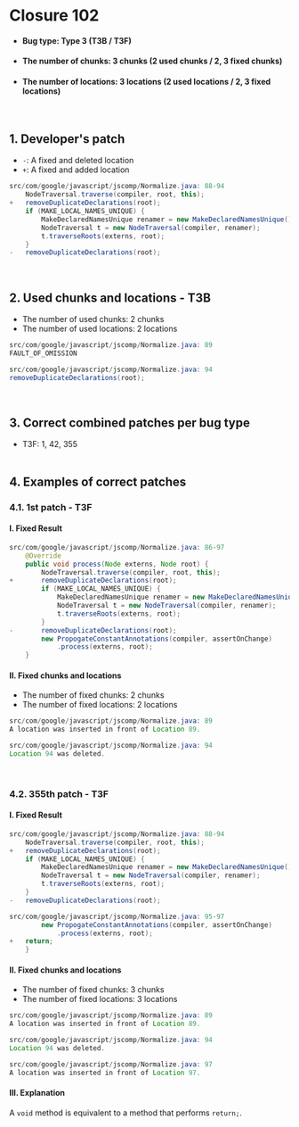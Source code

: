 # Closure 102
* <h4>Bug type: Type 3 (T3B / T3F)</h4>
* <h4>The number of chunks: 3 chunks (2 used chunks / 2, 3 fixed chunks)</h4>
* <h4>The number of locations: 3 locations (2 used locations / 2, 3 fixed locations)</h4>
<br>

## 1. Developer's patch
* `-`: A fixed and deleted location
* `+`: A fixed and added location
```java
src/com/google/javascript/jscomp/Normalize.java: 88-94
    NodeTraversal.traverse(compiler, root, this);            
+   removeDuplicateDeclarations(root);            
    if (MAKE_LOCAL_NAMES_UNIQUE) {            
        MakeDeclaredNamesUnique renamer = new MakeDeclaredNamesUnique();            
        NodeTraversal t = new NodeTraversal(compiler, renamer);            
        t.traverseRoots(externs, root);            
    }            
-   removeDuplicateDeclarations(root);
```
<br>

## 2. Used chunks and locations - T3B
* The number of used chunks: 2 chunks
* The number of used locations: 2 locations
```java
src/com/google/javascript/jscomp/Normalize.java: 89
FAULT_OF_OMISSION
```

```java
src/com/google/javascript/jscomp/Normalize.java: 94
removeDuplicateDeclarations(root);
```
<br>

## 3. Correct combined patches per bug type
* T3F: 1, 42, 355
<br><br>

## 4. Examples of correct patches
### 4.1. 1st patch - T3F
#### I. Fixed Result
```java
src/com/google/javascript/jscomp/Normalize.java: 86-97
    @Override            
    public void process(Node externs, Node root) {
        NodeTraversal.traverse(compiler, root, this);
+       removeDuplicateDeclarations(root);
        if (MAKE_LOCAL_NAMES_UNIQUE) {
            MakeDeclaredNamesUnique renamer = new MakeDeclaredNamesUnique();
            NodeTraversal t = new NodeTraversal(compiler, renamer);
            t.traverseRoots(externs, root);
        }
-       removeDuplicateDeclarations(root);
        new PropogateConstantAnnotations(compiler, assertOnChange)
            .process(externs, root);
    }
```

#### II. Fixed chunks and locations 
* The number of fixed chunks: 2 chunks
* The number of fixed locations: 2 locations
```java
src/com/google/javascript/jscomp/Normalize.java: 89
A location was inserted in front of Location 89.
```

```java
src/com/google/javascript/jscomp/Normalize.java: 94
Location 94 was deleted.
```
<br>

### 4.2. 355th patch - T3F
#### I. Fixed Result
```java
src/com/google/javascript/jscomp/Normalize.java: 88-94
    NodeTraversal.traverse(compiler, root, this);            
+   removeDuplicateDeclarations(root);            
    if (MAKE_LOCAL_NAMES_UNIQUE) {            
        MakeDeclaredNamesUnique renamer = new MakeDeclaredNamesUnique();            
        NodeTraversal t = new NodeTraversal(compiler, renamer);            
        t.traverseRoots(externs, root);            
    }            
-   removeDuplicateDeclarations(root);
```

```java
src/com/google/javascript/jscomp/Normalize.java: 95-97
        new PropogateConstantAnnotations(compiler, assertOnChange)            
            .process(externs, root);
+   return;
    }
```

#### II. Fixed chunks and locations 
* The number of fixed chunks: 3 chunks
* The number of fixed locations: 3 locations
```java
src/com/google/javascript/jscomp/Normalize.java: 89
A location was inserted in front of Location 89.
```

```java
src/com/google/javascript/jscomp/Normalize.java: 94
Location 94 was deleted.
```

```java
src/com/google/javascript/jscomp/Normalize.java: 97
A location was inserted in front of Location 97.
```

#### III. Explanation
A ```void``` method is equivalent to a method that performs ```return;```.
<br><br>